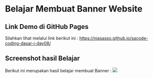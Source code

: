 # Belajar Membuat Banner Website

## Link Demo di GitHub Pages

Silahkan lihat melalui link berikut ini :
https://niasasso.github.io/sacode-coding-dasar-i-day08/

## Screenshot hasil Belajar

Berikut ini merupakan hasil belajar membuat Banner :
<img src="./assets/img/divider/src.png"> 

